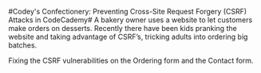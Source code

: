 #Codey's Confectionery: Preventing Cross-Site Request Forgery (CSRF) Attacks in CodeCademy#
A bakery owner uses a website to let customers make orders on desserts. Recently there have been kids pranking the website and taking advantage of CSRF’s, tricking adults into ordering big batches.

Fixing the CSRF vulnerabilities on the Ordering form and the Contact form.